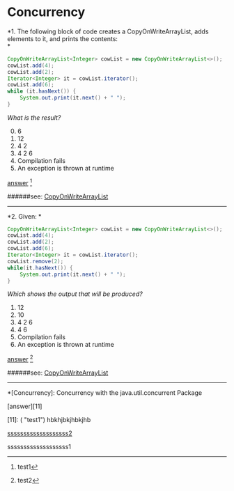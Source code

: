 # Concurrency
  
*1. The following block of code creates a CopyOnWriteArrayList, adds elements to it, and prints the contents:  
*

```java
CopyOnWriteArrayList<Integer> cowList = new CopyOnWriteArrayList<>();
cowList.add(4);
cowList.add(2);
Iterator<Integer> it = cowList.iterator();
cowList.add(6);
while (it.hasNext()) {
	System.out.print(it.next() + " ");
}
```
*What is the result?*

0. 6
0. 12
0. 4 2
0. 4 2 6
0. Compilation fails
0. An exception is thrown at runtime

[answer]( "3") [^1]

######see: [CopyOnWriteArrayList](http://www.google.com/url?q=http%3A%2F%2Fdocs.oracle.com%2Fjavase%2F7%2Fdocs%2Fapi%2Fjava%2Futil%2Fconcurrent%2FCopyOnWriteArrayList.html&sa=D&sntz=1&usg=AFrqEzcUe8jylq_8cFi8NuZamP2TVqL0-A)
***

*2. Given:
*

```java
CopyOnWriteArrayList<Integer> cowList = new CopyOnWriteArrayList<>();
cowList.add(4);
cowList.add(2);
cowList.add(6);
Iterator<Integer> it = cowList.iterator();
cowList.remove(2);
while(it.hasNext()) {
    System.out.print(it.next() + " ");
}
```

*Which shows the output that will be produced?*

1. 12
1. 10
1. 4 2 6
1. 4 6
1. Compilation fails
1. An exception is thrown at runtime

[answer]( "3") [^2]

######see: [CopyOnWriteArrayList](http://www.google.com/url?q=http%3A%2F%2Fdocs.oracle.com%2Fjavase%2F7%2Fdocs%2Fapi%2Fjava%2Futil%2Fconcurrent%2FCopyOnWriteArrayList.html&sa=D&sntz=1&usg=AFrqEzcUe8jylq_8cFi8NuZamP2TVqL0-A)
***

[^1]: test1
[^2]: test2

*[Concurrency]: Concurrency with the java.util.concurrent Package


[answer][11]

[11]: (  "test1")
hbkhjbkjhbkjhb

<a href="#test1">sssssssssssssssssss2</a>
















<a name="test1"></a>
sssssssssssssssssss1